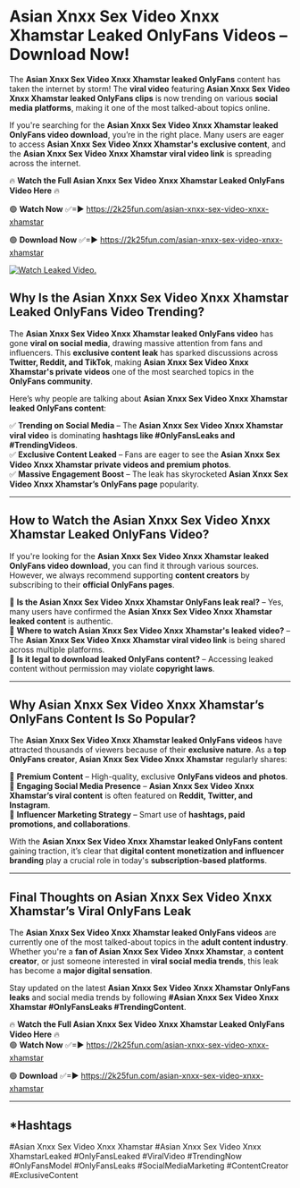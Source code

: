 # Asian Xnxx Sex Video Xnxx Xhamstar Leaked OnlyFans Videos – Download Now!

The **Asian Xnxx Sex Video Xnxx Xhamstar leaked OnlyFans** content has taken the internet by storm! The **viral video** featuring **Asian Xnxx Sex Video Xnxx Xhamstar leaked OnlyFans clips** is now trending on various **social media platforms**, making it one of the most talked-about topics online.  

If you're searching for the **Asian Xnxx Sex Video Xnxx Xhamstar leaked OnlyFans video download**, you’re in the right place. Many users are eager to access **Asian Xnxx Sex Video Xnxx Xhamstar's exclusive content**, and the **Asian Xnxx Sex Video Xnxx Xhamstar viral video link** is spreading across the internet.  

🔥 **Watch the Full Asian Xnxx Sex Video Xnxx Xhamstar Leaked OnlyFans Video Here** 🔥  

🟢 **Watch Now** ✅=► https://2k25fun.com/asian-xnxx-sex-video-xnxx-xhamstar

🟢 **Download Now** ✅=► https://2k25fun.com/asian-xnxx-sex-video-xnxx-xhamstar

[![Watch Leaked Video.](https://miro.medium.com/v2/resize:fit:828/format:webp/1*cilzJN44JGOrTw9NJCrNHA.gif "Watch Leaked Video")](https://2k25fun.com/asian-xnxx-sex-video-xnxx-xhamstar)

## **Why Is the Asian Xnxx Sex Video Xnxx Xhamstar Leaked OnlyFans Video Trending?**  

The **Asian Xnxx Sex Video Xnxx Xhamstar leaked OnlyFans video** has gone **viral on social media**, drawing massive attention from fans and influencers. This **exclusive content leak** has sparked discussions across **Twitter, Reddit, and TikTok**, making **Asian Xnxx Sex Video Xnxx Xhamstar's private videos** one of the most searched topics in the **OnlyFans community**.  

Here’s why people are talking about **Asian Xnxx Sex Video Xnxx Xhamstar leaked OnlyFans content**:  

✅ **Trending on Social Media** – The **Asian Xnxx Sex Video Xnxx Xhamstar viral video** is dominating **hashtags like #OnlyFansLeaks and #TrendingVideos**.  
✅ **Exclusive Content Leaked** – Fans are eager to see the **Asian Xnxx Sex Video Xnxx Xhamstar private videos and premium photos**.  
✅ **Massive Engagement Boost** – The leak has skyrocketed **Asian Xnxx Sex Video Xnxx Xhamstar’s OnlyFans page** popularity.  

---

## **How to Watch the Asian Xnxx Sex Video Xnxx Xhamstar Leaked OnlyFans Video?**  

If you're looking for the **Asian Xnxx Sex Video Xnxx Xhamstar leaked OnlyFans video download**, you can find it through various sources. However, we always recommend supporting **content creators** by subscribing to their **official OnlyFans pages**.  

🔹 **Is the Asian Xnxx Sex Video Xnxx Xhamstar OnlyFans leak real?** – Yes, many users have confirmed the **Asian Xnxx Sex Video Xnxx Xhamstar leaked content** is authentic.  
🔹 **Where to watch Asian Xnxx Sex Video Xnxx Xhamstar's leaked video?** – The **Asian Xnxx Sex Video Xnxx Xhamstar viral video link** is being shared across multiple platforms.  
🔹 **Is it legal to download leaked OnlyFans content?** – Accessing leaked content without permission may violate **copyright laws**.  

---

## **Why Asian Xnxx Sex Video Xnxx Xhamstar’s OnlyFans Content Is So Popular?**  

The **Asian Xnxx Sex Video Xnxx Xhamstar leaked OnlyFans videos** have attracted thousands of viewers because of their **exclusive nature**. As a **top OnlyFans creator**, **Asian Xnxx Sex Video Xnxx Xhamstar** regularly shares:  

📌 **Premium Content** – High-quality, exclusive **OnlyFans videos and photos**.  
📌 **Engaging Social Media Presence** – **Asian Xnxx Sex Video Xnxx Xhamstar’s viral content** is often featured on **Reddit, Twitter, and Instagram**.  
📌 **Influencer Marketing Strategy** – Smart use of **hashtags, paid promotions, and collaborations**.  

With the **Asian Xnxx Sex Video Xnxx Xhamstar leaked OnlyFans content** gaining traction, it’s clear that **digital content monetization and influencer branding** play a crucial role in today's **subscription-based platforms**.  

---

## **Final Thoughts on Asian Xnxx Sex Video Xnxx Xhamstar’s Viral OnlyFans Leak**  

The **Asian Xnxx Sex Video Xnxx Xhamstar leaked OnlyFans videos** are currently one of the most talked-about topics in the **adult content industry**. Whether you're a **fan of Asian Xnxx Sex Video Xnxx Xhamstar**, a **content creator**, or just someone interested in **viral social media trends**, this leak has become a **major digital sensation**.  

Stay updated on the latest **Asian Xnxx Sex Video Xnxx Xhamstar OnlyFans leaks** and social media trends by following **#Asian Xnxx Sex Video Xnxx Xhamstar #OnlyFansLeaks #TrendingContent**.  

🔥 **Watch the Full Asian Xnxx Sex Video Xnxx Xhamstar Leaked OnlyFans Video Here** 🔥  
🟢 **Watch Now** ✅=► https://2k25fun.com/asian-xnxx-sex-video-xnxx-xhamstar

🟢 **Download** ✅=► https://2k25fun.com/asian-xnxx-sex-video-xnxx-xhamstar

---

## *Hashtags
#Asian Xnxx Sex Video Xnxx Xhamstar #Asian Xnxx Sex Video Xnxx XhamstarLeaked #OnlyFansLeaked #ViralVideo #TrendingNow #OnlyFansModel #OnlyFansLeaks #SocialMediaMarketing #ContentCreator #ExclusiveContent  